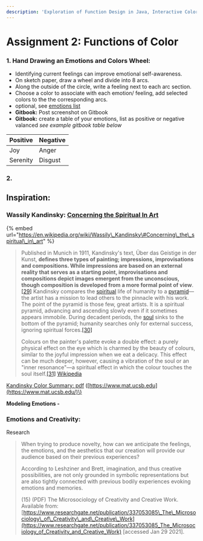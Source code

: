 ```yaml
---
description: 'Exploration of Function Design in Java, Interactive Color using HSB colorMode'
---
```


# Assignment 2: Functions of Color

### 1.  Hand Drawing an Emotions and Colors Wheel:

* Identifying current feelings can improve emotional self-awareness. 
* On sketch paper, draw a wheel and divide into 8 arcs.  
* Along the outside of the circle, write a feeling next to each arc section.
* Choose a color to associate with each emotion/ feeling, add selected colors to the the corresponding arcs.
* optional, see [emotions list](../project-1/modeling-emotions.md#hour-glass-emotional-dimensions-wikipedia)
* **Gitbook:**  Post screenshot on Gitbook
* **Gitbook:**  create a table of your emotions, list as positive or negative valanced _see example gitbook table below_

| Positive | Negative |
| :--- | :--- |
| Joy | Anger |
| Serenity | Disgust |

### 2.  



## Inspiration:

### **Wassily Kandinsky:**  [Concerning the Spiritual In Art](http://www.public-library.uk/ebooks/22/92.pdf)

{% embed url="https://en.wikipedia.org/wiki/Wassily\_Kandinsky\#Concerning\_the\_spiritual\_in\_art" %}

> Published in Munich in 1911, Kandinsky's text, Über das Geistige in der Kunst, **defines three types of painting; impressions, improvisations and compositions. While impressions are based on an external reality that serves as a starting point, improvisations and compositions depict images emergent from the unconscious, though composition is developed from a more formal point of view**.[\[29\]](https://en.wikipedia.org/wiki/Wassily_Kandinsky#cite_note-Pompidou-29) Kandinsky compares the [spiritual](https://en.wikipedia.org/wiki/Spirituality) life of humanity to a [pyramid](https://en.wikipedia.org/wiki/Pyramid)—the artist has a mission to lead others to the pinnacle with his work. The point of the pyramid is those few, great artists. It is a spiritual pyramid, advancing and ascending slowly even if it sometimes appears immobile. During decadent periods, the [soul](https://en.wikipedia.org/wiki/Soul_%28spirit%29) sinks to the bottom of the pyramid; humanity searches only for external success, ignoring spiritual forces.[\[30\]](https://en.wikipedia.org/wiki/Wassily_Kandinsky#cite_note-30)
>
> Colours on the painter's palette evoke a double effect: a purely physical effect on the eye which is charmed by the beauty of colours, similar to the joyful impression when we eat a delicacy. This effect can be much deeper, however, causing a vibration of the soul or an "inner resonance"—a spiritual effect in which the colour touches the soul itself.[\[31\]](https://en.wikipedia.org/wiki/Wassily_Kandinsky#cite_note-31) [Wikipedia](https://en.wikipedia.org/wiki/Wassily_Kandinsky#Concerning_the_spiritual_in_art)

[Kandinsky Color Summary:  pdf](https://www.mat.ucsb.edu/~g.legrady/academic/courses/12w259/Kandinsky_%20Color%20Theory.pdf)   \([https://www.mat.ucsb.edu](https://www.mat.ucsb.edu/)\)

**Modeling Emotions -** 

### Emotions and Creativity: 

Research

> When trying to produce novelty, how can we anticipate the feelings, the emotions, and the aesthetics that our creation will provide our audience based on their previous experiences?
>
> According to Leshziner and Brett, imagination, and thus creative possibilities, are not only grounded in symbolic representations but are also tightly connected with previous bodily experiences evoking emotions and memories.  
>   
> \(15\) \(PDF\) The Microsociology of Creativity and Creative Work. Available from: [https://www.researchgate.net/publication/337053085\_The\_Microsociology\_of\_Creativity\_and\_Creative\_Work](https://www.researchgate.net/publication/337053085_The_Microsociology_of_Creativity_and_Creative_Work) \[accessed Jan 29 2021\].

